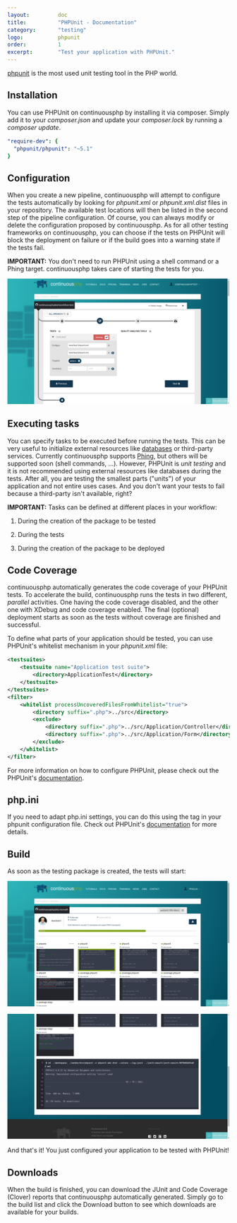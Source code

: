 ```yaml
---
layout:         doc
title:          "PHPUnit - Documentation"
category:       "testing"
logo:           phpunit
order:          1
excerpt:        "Test your application with PHPUnit."
---
```


[phpunit](https://phpunit.de/manual/current/en/) is the most used unit testing tool in the PHP world.

## Installation
You can use PHPUnit on continuousphp by installing it via composer. Simply add it to your *composer.json* and update your *composer.lock* by running a *composer update*.

```yaml
"require-dev": {
  "phpunit/phpunit": "~5.1"
}
```

## Configuration
When you create a new pipeline, continuousphp will attempt to configure the tests automatically by looking for *phpunit.xml* or *phpunit.xml.dist* files in your repository. The available test locations will then be listed in the second step of the pipeline configuration. Of course, you can always modify or delete the configuration proposed by continuousphp.
As for all other testing frameworks on continuousphp, you can choose if the tests on PHPUnit will block the deployment on failure or if the build goes into a warning state if the tests fail.

**IMPORTANT:** You don't need to run PHPUnit using a shell command or a Phing target. continuousphp takes care of starting the tests for you.

![phpunit configuration](/assets/doc/testing/phpunit/configuration.png)

## Executing tasks

You can specify tasks to be executed before running the tests. This can be very useful to initialize external resources like [databases](/documentation/databases) or third-party services. Currently continuousphp supports [Phing](https://www.phing.info/), but others will be supported soon (shell commands, ...). However, PHPUnit is *unit testing* and it is not recommended using external resources like databases during the tests. After all, you are testing the smallest parts ("units") of your application and not entire uses cases. And you don't want your tests to fail because a third-party isn't available, right?

**IMPORTANT:** Tasks can be defined at different places in your workflow:

1. During the creation of the package to be tested

2. During the tests

3. During the creation of the package to be deployed

## Code Coverage

continuousphp automatically generates the code coverage of your PHPUnit tests. To accelerate the build, continuousphp runs the tests in two different, *parallel* activities. One having the code coverage disabled, and the other one with XDebug and code coverage enabled. The final (optional) deployment starts as soon as the tests without coverage are finished and successful.

To define what parts of your application should be tested, you can use PHPUnit's whitelist mechanism in your *phpunit.xml* file:

```xml
<testsuites>
    <testsuite name="Application test suite">
        <directory>ApplicationTest</directory>
    </testsuite>
</testsuites>
<filter>
    <whitelist processUncoveredFilesFromWhitelist="true">
        <directory suffix=".php">../src</directory>
        <exclude>
            <directory suffix=".php">../src/Application/Controller</directory>
            <directory suffix=".php">../src/Application/Form</directory>
        </exclude>
    </whitelist>
</filter>
```

For more information on how to configure PHPUnit, please check out the PHPUnit's [documentation](https://phpunit.de/manual/current/en/appendixes.configuration.html).

## php.ini

If you need to adapt php.ini settings, you can do this using the *<php>* tag in your phpunit configuration file. Check out PHPUnit's [documentation](https://phpunit.de/manual/current/en/appendixes.configuration.html#appendixes.configuration.php-ini-constants-variables) for more details.

## Build

As soon as the testing package is created, the tests will start:

![phpunit build start](/assets/doc/testing/phpunit/build-start.png)

![phpunit build end](/assets/doc/testing/phpunit/build-end.png)

And that's it! You just configured your application to be tested with PHPUnit!

## Downloads

When the build is finished, you can download the JUnit and Code Coverage (Clover) reports that continuousphp automatically generated. Simply go to the build list and click the Download button to see which downloads are available for your builds.